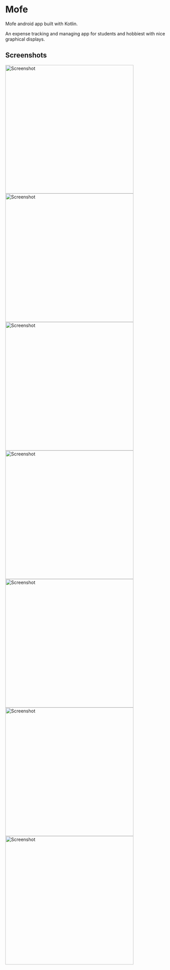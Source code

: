 # Mofe


Mofe android app built with Kotlin.


An expense tracking and managing app for students and hobbiest with nice graphical displays.


Screenshots
-------------

<img src="demoscreens/Screenshot_6.png" height="400" alt="Screenshot"/> <img src="demoscreens/Screenshot_1.png" height="400" alt="Screenshot"/> <img src="demoscreens/Screenshot_7.png" height="400" alt="Screenshot"/> <img src="demoscreens/Screenshot_3.png" height="400" alt="Screenshot"/> <img src="demoscreens/Screenshot_4.png" height="400" alt="Screenshot"/> <img src="demoscreens/Screenshot_5.png" height="400" alt="Screenshot"/> <img src="demoscreens/Screenshot_2.png" height="400" alt="Screenshot"/> 

